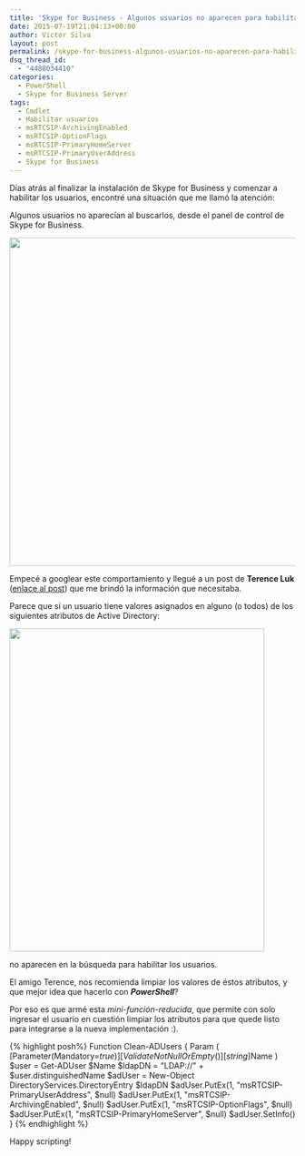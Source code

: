 ```yaml
---
title: 'Skype for Business - Algunos usuarios no aparecen para habilitarlos'
date: 2015-07-19T21:04:13+00:00
author: Victor Silva
layout: post
permalink: /skype-for-business-algunos-usuarios-no-aparecen-para-habilitarlos/
dsq_thread_id:
  - "4488034410"
categories:
  - PowerShell
  - Skype for Business Server
tags:
  - Cmdlet
  - Habilitar usuarios
  - msRTCSIP-ArchivingEnabled
  - msRTCSIP-OptionFlags
  - msRTCSIP-PrimaryHomeServer
  - msRTCSIP-PrimaryUserAddress
  - Skype for Business
---
```

Días atrás al finalizar la instalación de Skype for Business y comenzar a habilitar los usuarios, encontré una situación que me llamó la atención:

Algunos usuarios no aparecían al buscarlos, desde el panel de control de Skype for Business.

<img src="https://lh3.googleusercontent.com/-oeAprlZXr40/Vag78Iu6ABI/AAAAAAAAHEw/Qkjsgewlyv4/w943-h577-no/SFB_Find_users_2.png" width="943" height="577" class="alignnone" />

Empecé a googlear este comportamiento y llegué a un post de **Terence Luk** ([enlace al post](http://terenceluk.blogspot.com/2011/12/unable-to-find-user-to-enable-for.html)) que me brindó la información que necesitaba.

Parece que si un usuario tiene valores asignados en alguno (o todos) de los siguientes atributos de Active Directory:

<img src="https://lh4.googleusercontent.com/-4ADlH_d-D-Y/Vag78Ccpm1I/AAAAAAAAHEs/xFNyZi3S-Rg/w449-h568-no/SFB_Find_users_1.png" width="449" height="568" class="alignnone" />

no aparecen en la búsqueda para habilitar los usuarios.

El amigo Terence, nos recomienda limpiar los valores de éstos atributos, y que mejor idea que hacerlo con **_PowerShell_**?

Por eso es que armé esta _mini-función-reducida_, que permite con solo ingresar el usuario en cuestión limpiar los atributos para que quede listo para integrarse a la nueva implementación :).

{% highlight posh%}
Function Clean-ADUsers {
  Param (
    [Parameter(Mandatory=$true)][ValidateNotNullOrEmpty()][string]$Name
  )
  $user = Get-ADUser $Name
  $ldapDN = "LDAP://" + $user.distinguishedName
  $adUser = New-Object DirectoryServices.DirectoryEntry $ldapDN
  $adUser.PutEx(1, "msRTCSIP-PrimaryUserAddress", $null)
  $adUser.PutEx(1, "msRTCSIP-ArchivingEnabled", $null)
  $adUser.PutEx(1, "msRTCSIP-OptionFlags", $null)
  $adUser.PutEx(1, "msRTCSIP-PrimaryHomeServer", $null)
  $adUser.SetInfo()
}
{% endhighlight %}

Happy scripting!